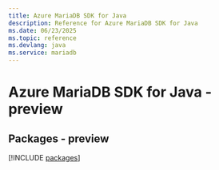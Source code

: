 ```yaml
---
title: Azure MariaDB SDK for Java
description: Reference for Azure MariaDB SDK for Java
ms.date: 06/23/2025
ms.topic: reference
ms.devlang: java
ms.service: mariadb
---
```

# Azure MariaDB SDK for Java - preview
## Packages - preview
[!INCLUDE [packages](mariadb-index.md)]
